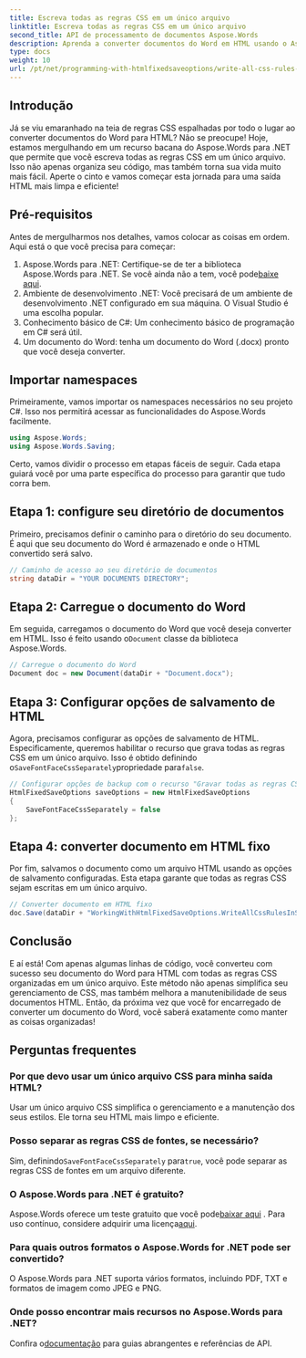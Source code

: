 ```yaml
---
title: Escreva todas as regras CSS em um único arquivo
linktitle: Escreva todas as regras CSS em um único arquivo
second_title: API de processamento de documentos Aspose.Words
description: Aprenda a converter documentos do Word em HTML usando o Aspose.Words para .NET com todas as regras CSS em um único arquivo para um código mais limpo e manutenção mais fácil.
type: docs
weight: 10
url: /pt/net/programming-with-htmlfixedsaveoptions/write-all-css-rules-in-single-file/
---
```

## Introdução

Já se viu emaranhado na teia de regras CSS espalhadas por todo o lugar ao converter documentos do Word para HTML? Não se preocupe! Hoje, estamos mergulhando em um recurso bacana do Aspose.Words para .NET que permite que você escreva todas as regras CSS em um único arquivo. Isso não apenas organiza seu código, mas também torna sua vida muito mais fácil. Aperte o cinto e vamos começar esta jornada para uma saída HTML mais limpa e eficiente!

## Pré-requisitos

Antes de mergulharmos nos detalhes, vamos colocar as coisas em ordem. Aqui está o que você precisa para começar:

1.  Aspose.Words para .NET: Certifique-se de ter a biblioteca Aspose.Words para .NET. Se você ainda não a tem, você pode[baixe aqui](https://releases.aspose.com/words/net/).
2. Ambiente de desenvolvimento .NET: Você precisará de um ambiente de desenvolvimento .NET configurado em sua máquina. O Visual Studio é uma escolha popular.
3. Conhecimento básico de C#: Um conhecimento básico de programação em C# será útil.
4. Um documento do Word: tenha um documento do Word (.docx) pronto que você deseja converter.

## Importar namespaces

Primeiramente, vamos importar os namespaces necessários no seu projeto C#. Isso nos permitirá acessar as funcionalidades do Aspose.Words facilmente.

```csharp
using Aspose.Words;
using Aspose.Words.Saving;
```

Certo, vamos dividir o processo em etapas fáceis de seguir. Cada etapa guiará você por uma parte específica do processo para garantir que tudo corra bem.

## Etapa 1: configure seu diretório de documentos

Primeiro, precisamos definir o caminho para o diretório do seu documento. É aqui que seu documento do Word é armazenado e onde o HTML convertido será salvo.

```csharp
// Caminho de acesso ao seu diretório de documentos
string dataDir = "YOUR DOCUMENTS DIRECTORY";
```

## Etapa 2: Carregue o documento do Word

 Em seguida, carregamos o documento do Word que você deseja converter em HTML. Isso é feito usando o`Document` classe da biblioteca Aspose.Words.

```csharp
// Carregue o documento do Word
Document doc = new Document(dataDir + "Document.docx");
```

## Etapa 3: Configurar opções de salvamento de HTML

 Agora, precisamos configurar as opções de salvamento de HTML. Especificamente, queremos habilitar o recurso que grava todas as regras CSS em um único arquivo. Isso é obtido definindo o`SaveFontFaceCssSeparately`propriedade para`false`.

```csharp
// Configurar opções de backup com o recurso "Gravar todas as regras CSS em um arquivo"
HtmlFixedSaveOptions saveOptions = new HtmlFixedSaveOptions 
{ 
    SaveFontFaceCssSeparately = false 
};
```

## Etapa 4: converter documento em HTML fixo

Por fim, salvamos o documento como um arquivo HTML usando as opções de salvamento configuradas. Esta etapa garante que todas as regras CSS sejam escritas em um único arquivo.

```csharp
// Converter documento em HTML fixo
doc.Save(dataDir + "WorkingWithHtmlFixedSaveOptions.WriteAllCssRulesInSingleFile.html", saveOptions);
```

## Conclusão

E aí está! Com apenas algumas linhas de código, você converteu com sucesso seu documento do Word para HTML com todas as regras CSS organizadas em um único arquivo. Este método não apenas simplifica seu gerenciamento de CSS, mas também melhora a manutenibilidade de seus documentos HTML. Então, da próxima vez que você for encarregado de converter um documento do Word, você saberá exatamente como manter as coisas organizadas!

## Perguntas frequentes

### Por que devo usar um único arquivo CSS para minha saída HTML?
Usar um único arquivo CSS simplifica o gerenciamento e a manutenção dos seus estilos. Ele torna seu HTML mais limpo e eficiente.

### Posso separar as regras CSS de fontes, se necessário?
 Sim, definindo`SaveFontFaceCssSeparately` para`true`, você pode separar as regras CSS de fontes em um arquivo diferente.

### O Aspose.Words para .NET é gratuito?
 Aspose.Words oferece um teste gratuito que você pode[baixar aqui](https://releases.aspose.com/) . Para uso contínuo, considere adquirir uma licença[aqui](https://purchase.aspose.com/buy).

### Para quais outros formatos o Aspose.Words for .NET pode ser convertido?
O Aspose.Words para .NET suporta vários formatos, incluindo PDF, TXT e formatos de imagem como JPEG e PNG.

### Onde posso encontrar mais recursos no Aspose.Words para .NET?
 Confira o[documentação](https://reference.aspose.com/words/net/) para guias abrangentes e referências de API.
